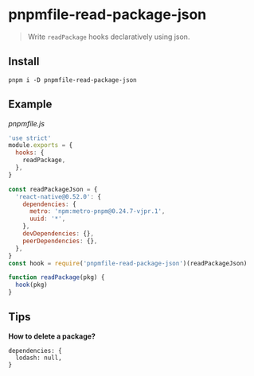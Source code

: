 # pnpmfile-read-package-json

> Write `readPackage` hooks declaratively using json.

## Install

```
pnpm i -D pnpmfile-read-package-json
```

## Example

_pnpmfile.js_

```javascript
'use strict'
module.exports = {
  hooks: {
    readPackage,
  },
}

const readPackageJson = {
  'react-native@0.52.0': {
    dependencies: {
      metro: 'npm:metro-pnpm@0.24.7-vjpr.1',
      uuid: '*',
    },
    devDependencies: {},
    peerDependencies: {},
  },
}
const hook = require('pnpmfile-read-package-json')(readPackageJson)

function readPackage(pkg) {
  hook(pkg)
}
```

## Tips

**How to delete a package?**

```
dependencies: {
  lodash: null,
}
```
